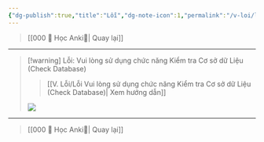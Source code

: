 ```yaml
---
{"dg-publish":true,"title":"Lỗi","dg-note-icon":1,"permalink":"/v-loi/loi/","dgPassFrontmatter":true}
---
```




> [[000 🌟 Học Anki🌟\| Quay lại]]

___


> [!warning] Lỗi: Vui lòng sử dụng chức năng Kiểm tra Cơ sở dữ Liệu (Check Database)
>> [[V. Lỗi/Lỗi Vui lòng sử dụng chức năng Kiểm tra Cơ sở dữ Liệu (Check Database)\| Xem hướng dẫn]]
> 
> ![](https://i.imgur.com/MSVHaMe.png)



___

> [[000 🌟 Học Anki🌟\| Quay lại]]
